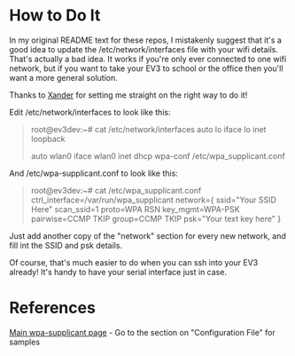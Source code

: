 # How to Do It #

In my original README text for these repos, I mistakenly suggest that it's a good idea to update the /etc/network/interfaces file with your wifi details. That's actually a bad idea. It works if you're only ever connected to one wifi network, but if you want to take your EV3 to school or the office then you'll want a more general solution.

Thanks to [Xander](http://botbench.com/) for setting me straight on the right way to do it!

Edit /etc/network/interfaces to look like this:

> root@ev3dev:~# cat /etc/network/interfaces
> auto lo
> iface lo inet loopback
>  
> auto wlan0
> iface wlan0 inet dhcp
>     wpa-conf /etc/wpa_supplicant.conf

And /etc/wpa-supplicant.conf to look like this:

> root@ev3dev:~# cat /etc/wpa_supplicant.conf
> ctrl_interface=/var/run/wpa_supplicant
> network={
>        ssid="Your SSID Here"
>        scan_ssid=1
>        proto=WPA RSN
>        key_mgmt=WPA-PSK
>        pairwise=CCMP TKIP
>        group=CCMP TKIP
>        psk="Your text key here"
> }

Just add another copy of the "network" section for every new network, and fill int the SSID and psk details.

Of course, that's much easier to do when you can ssh into your EV3 already! It's handy to have your serial interface just in case.

# References #

[Main wpa-supplicant page](http://w1.fi/wpa_supplicant/) - Go to the section on "Configuration File" for samples
